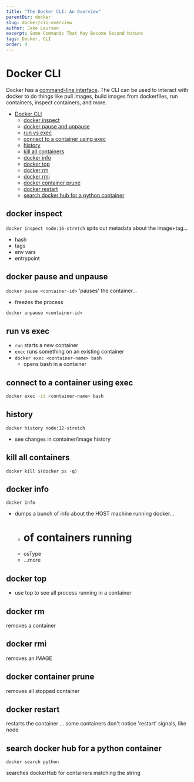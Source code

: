 ```yaml
---
title: "The Docker CLI: An Overview"
parentDir: docker
slug: docker/cli-overview
author: Jake Laursen
excerpt: Some Commands That May Become Second Nature
tags: Docker, CLI
order: 4
---
```



# Docker CLI
Docker has a [command-line interface](https://docs.docker.com/engine/reference/commandline/docker/). The CLI can be used to interact with docker to do things like pull images, build images from dockerfiles, run containers, inspect containers, and more.

- [Docker CLI](#docker-cli)
  - [docker inspect](#docker-inspect)
  - [docker pause and unpause](#docker-pause-and-unpause)
  - [run vs exec](#run-vs-exec)
  - [connect to a container using exec](#connect-to-a-container-using-exec)
  - [history](#history)
  - [kill all containers](#kill-all-containers)
  - [docker info](#docker-info)
  - [docker top ](#docker-top-)
  - [docker rm ](#docker-rm-)
  - [docker rmi](#docker-rmi)
  - [docker container prune](#docker-container-prune)
  - [docker restart ](#docker-restart-)
  - [search docker hub for a python container](#search-docker-hub-for-a-python-container)


## docker inspect
```docker inspect node:16-stretch```
spits out metadata about the image+tag...
- hash
- tags
- env vars
- entrypoint

## docker pause and unpause
```docker pause <container-id>```
'pauses' the container...
- freezes the process

```docker unpause <container-id>```

## run vs exec
- `run` starts a new container
- `exec` runs something on an existing container
- ```docker exec <container-name> bash```
  - opens bash in a container

## connect to a container using exec
```bash
docker exec -it <container-name> bash
```

## history
```docker history node:12-stretch```
- see changes in container/image history

## kill all containers
```docker kill $(docker ps -q)```

## docker info
```
docker info
```
- dumps a bunch of info about the HOST machine running docker...
	- # of containers running
	- osType
	- ...more
## docker top <container-id>
- use top to see all process running in a container

## docker rm <container-hash>
removes a container

## docker rmi
removes an IMAGE

## docker container prune
removes all stopped container


## docker restart <container-name>
restarts the container
... some containers don't notice 'restart' signals, like node

## search docker hub for a python container
```
docker search python
```
searches dockerHub for containers matching the string